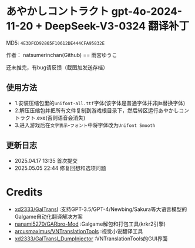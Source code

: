 # あやかしコントラクト gpt-4o-2024-11-20 + DeepSeek-V3-0324 翻译补丁

MD5: `4E3DFCD92865F10612DE444CFA95832E`

作者： natsumerinchan(Github) == 雨宮ゆうこ

还未推完，有bug请反馈（截图加发送存档）

## 使用方法
- 1.安装压缩包里的`unifont-all.ttf`字体(该字体是普通字体并非jis替换字体)
- 2.解压压缩包并把所有文件复制到游戏根目录下，然后转区运行あやかしコントラクト.exe(否则语音会消失)
- 3.进入游戏后在`文字表示`-`フォント`中将字体改为`Unifont Smooth`

## 更新日志
- 2025.04.17 13:35 首次提交
- 2025.05.05 22:44 修复回想和选项问题

# Credits

- [xd2333/GalTransl](https://github.com/xd2333/GalTransl.git) :支持GPT-3.5/GPT-4/Newbing/Sakura等大语言模型的Galgame自动化翻译解决方案
- [nanami5270/GARbro-Mod](https://github.com/nanami5270/GARbro-Mod.git) :Galgame解包和打包工具(krkr2引擎)
- [arcusmaximus/VNTranslationTools](https://github.com/arcusmaximus/VNTranslationTools.git) :视觉小说翻译工具
- [xd2333/GalTransl_DumpInjector](https://github.com/xd2333/GalTransl_DumpInjector.git) :VNTranslationTools的GUI界面
